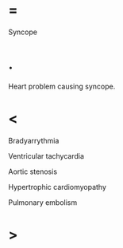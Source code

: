 # =

Syncope

# .

Heart problem causing syncope.

# <

Bradyarrythmia

Ventricular tachycardia

Aortic stenosis

Hypertrophic cardiomyopathy

Pulmonary embolism

# >
